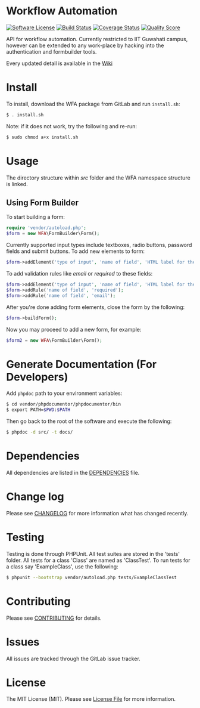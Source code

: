 # Workflow Automation

[![Software License][ico-license]](LICENSE.md)
[![Build Status][ico-travis]][link-travis]
[![Coverage Status][ico-scrutinizer]][link-scrutinizer]
[![Quality Score][ico-code-quality]][link-code-quality]

API for workflow automation. Currently restricted to IIT Guwahati campus, however can be extended to any work-place by hacking into the authentication and formbuilder tools.

Every updated detail is available in the [Wiki](https://gitlab.com/3S1J/team13cs243/wikis/home)

# Install

To install, download the WFA package from GitLab and run ```install.sh```:
```bash
$ . install.sh
```

Note: if it does not work, try the following and re-run:
```bash
$ sudo chmod a+x install.sh
```

# Usage

The directory structure within *src* folder and the WFA namespace structure is linked.

## Using Form Builder

To start building a form:
``` php
require 'vendor/autoload.php';
$form = new WFA\FormBuilder\Form();
```

Currently supported input types include textboxes, radio buttons, password fields and submit buttons. To add new elements to form:
``` php
$form->addElement('type of input', 'name of field', 'HTML label for the field');
```

To add validation rules like *email* or *required* to these fields:
``` php
$form->addElement('type of input', 'name of field', 'HTML label for the field');
$form->addRule('name of field', 'required');
$form->addRule('name of field', 'email');
```
After you're done adding form elements, close the form by the following:
``` php
$form->buildForm();
```

Now you may proceed to add a new form, for example:
``` php
$form2 = new WFA\FormBuilder\Form();
```

# Generate Documentation (For Developers)
Add `phpdoc` path to your environment variables:

```bash
$ cd vendor/phpdocumentor/phpdocumentor/bin
$ export PATH=$PWD:$PATH
```

Then go back to the root of the software and execute the following:

```bash
$ phpdoc -d src/ -t docs/
```

# Dependencies

All dependencies are listed in the [DEPENDENCIES](DEPENDENCIES.md) file.

# Change log

Please see [CHANGELOG](CHANGELOG.md) for more information what has changed recently.

# Testing

Testing is done through PHPUnit. All test suites are stored in the 'tests' folder. All tests for a class 'Class' are named as 'ClassTest'.
To run tests for a class say 'ExampleClass', use the following:

```bash
$ phpunit --bootstrap vendor/autoload.php tests/ExampleClassTest
```

# Contributing

Please see [CONTRIBUTING](CONTRIBUTING.md) for details.

# Issues

All issues are tracked through the GitLab issue tracker.

# License

The MIT License (MIT). Please see [License File](LICENSE.md) for more information.

[ico-version]: https://img.shields.io/packagist/v/:vendor/:package_name.svg?style=flat-square
[ico-license]: https://img.shields.io/badge/license-MIT-brightgreen.svg?style=flat-square
[ico-travis]: https://img.shields.io/travis/:vendor/:package_name/master.svg?style=flat-square
[ico-scrutinizer]: https://img.shields.io/scrutinizer/coverage/g/:vendor/:package_name.svg?style=flat-square
[ico-code-quality]: https://img.shields.io/scrutinizer/g/:vendor/:package_name.svg?style=flat-square
[ico-downloads]: https://img.shields.io/packagist/dt/:vendor/:package_name.svg?style=flat-square

[link-packagist]: https://packagist.org/packages/:vendor/:package_name
[link-travis]: https://travis-ci.org/:vendor/:package_name
[link-scrutinizer]: https://scrutinizer-ci.com/g/:vendor/:package_name/code-structure
[link-code-quality]: https://scrutinizer-ci.com/g/:vendor/:package_name
[link-downloads]: https://packagist.org/packages/:vendor/:package_name
[link-author]: https://github.com/:author_username
[link-contributors]: ../../contributors
